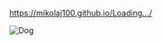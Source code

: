 https://mikolaj100.github.io/Loading.../ 

![Dog]([https://media.giphy.com/media/abc123xyz/giphy.gif](https://media0.giphy.com/media/v1.Y2lkPTc5MGI3NjExdnlvejI2dnRlejkxMjlld2FydGE1ZDhiYm4zNDV5bXRhd2t0d3IyZSZlcD12MV9pbnRlcm5hbF9naWZfYnlfaWQmY3Q9Zw/zODuwJyCtHFO68eBsr/giphy.gif))
